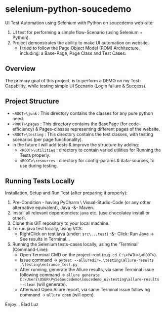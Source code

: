 ﻿# selenium-python-soucedemo
UI Test Automation using Selenium with Python on soucedemo web-site:

1. UI test for performing a simple flow-Scenario (using Selenium + Python).
2. Project demonstrates the ability to make UI automation on website.
    - I tried to follow the Page Object Model (POM) Architecture, including: 
a Base-Page, Page Class and Test Cases.

## Overview

The primary goal of this project, is to perform a DEMO on my Test-Capability, while testing simple UI Scenario (Login failure & Success).

## Project Structure

- `<ROOT>\junk` : This directory contains the classes for any pure python need.
- `<ROOT>\pages` : This directory contains the BasePage (for code-efficiency) & Pages-classes representing different pages of the website.
- `<ROOT>\testing` : This directory contains the test classes, with testing scenarios (per page functionality).
- in the future I will add tests & improve the structure by adding:
  - `<ROOT>\utilities` : directory to contain varied utilities for Running the Tests properly.
  - `<ROOT>\resources` : directory for config-params & data-sources, to use during testing.

##  Running Tests Locally

Installation, Setup and Run Test (after preparing it properly):

1. Pre-Condition - having PyCharm \ Visual-Studio-Code  (or any other alternative equivalent),  Java -&- Maven.
2. Install all relevant dependencies: java etc.  (use chocolatey install or other).
3. Clone this GIT repository to your local machine.
4. To run java test locally, using VCS:
    - RightClick on test.java (under: `src\...test`) -&- Click: Run Java -> See results in Terminal...
5. Running the Selenium tests-cases locally, using the 'Terminal' (Command-Line):
    - Open Terminal CMD on the project-root (e.g. `cd C:\<PATH>\<ROOT>`).
    - Issue command  →  `pytest --alluredir=.\testing\allure-results .\testing\entrance_test.py`
    - After running, generate the Allure results, via same Terminal issue following command  →  `allure generate C:\Users\USER\PySeSoucedemo\soucedemo_ui\testing\allure-results --clean` (will generate).
    - Afterward Open Allure report, via same Terminal issue following command  →  `allure open` (will open).


Enjoy...
Elad Luz

